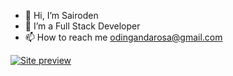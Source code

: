 - 👋 Hi, I’m Sairoden
- 👀 I’m a Full Stack Developer
- 📫 How to reach me odingandarosa@gmail.com

[![Site preview]([/public/site-preview.png](https://github.com/Sairoden/Sairoden/assets/72735313/76b9daa4-d3bd-49d2-bfe5-b5a20d4faa89))]([https://hamishw.com](https://sairoden-portfolio.pages.dev/)https://sairoden-portfolio.pages.dev/)
